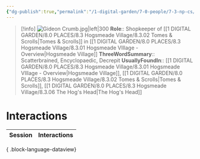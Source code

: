 ```yaml
---
{"dg-publish":true,"permalink":"/1-digital-garden/7-0-people/7-3-np-cs/gideon-crumb/","tags":["#person","#hogsmeade","#shopkeeper","#hogsmeade-resident"]}
---
```


>[!info] 
>![Gideon Crumb.jpg|left|300](/img/user/1%20DIGITAL%20GARDEN/7.0%20PEOPLE/7.3%20NPCs/Headshots/Gideon%20Crumb.jpg)
>**Role**:: Shopkeeper of [[1 DIGITAL GARDEN/8.0 PLACES/8.3 Hogsmeade Village/8.3.02 Tomes & Scrolls\|Tomes & Scrolls]] in [[1 DIGITAL GARDEN/8.0 PLACES/8.3 Hogsmeade Village/8.3.01 Hogsmeade VIllage - Overview\|Hogsmeade Village]]
>**ThreeWordSummary**:: Scatterbrained, Encyclopaedic, Decrepit
>**UsuallyFoundIn**:: [[1 DIGITAL GARDEN/8.0 PLACES/8.3 Hogsmeade Village/8.3.01 Hogsmeade VIllage - Overview\|Hogsmeade Village]], [[1 DIGITAL GARDEN/8.0 PLACES/8.3 Hogsmeade Village/8.3.02 Tomes & Scrolls\|Tomes & Scrolls]], [[1 DIGITAL GARDEN/8.0 PLACES/8.3 Hogsmeade Village/8.3.06 The Hog's Head\|The Hog's Head]]

# Interactions

| Session | Interactions |
| ------- | ------------ |

{ .block-language-dataview}
